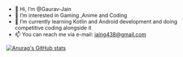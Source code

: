 - 👋 Hi, I’m @Gaurav-Jain
- 👀 I’m interested in Gaming ,Anime and Coding
- 🌱 I’m currently learning Kotlin and Android development and doing competitive coding alongside it
- 📫  You can reach me via e-mail: jaing438@gmail.com


[![Anurag's GitHub stats](https://github-readme-stats.vercel.app/api?username=Gauarv-Jain)](https://github.com/anuraghazra/github-readme-stats)
<!---
Gauarv-Jain/Gauarv-Jain is a ✨ special ✨ repository because its `README.md` (this file) appears on your GitHub profile.
You can click the Preview link to take a look at your changes.
--->
